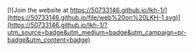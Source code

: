 [![Join the website at https://50733146.github.io/lkh-1/](https://50733146.github.io/file/web%20on%20LKH-1.svg)](https://50733146.github.io/lkh-1/?utm_source=badge&utm_medium=badge&utm_campaign=pr-badge&utm_content=badge)
